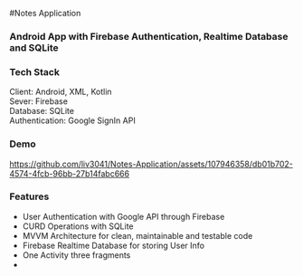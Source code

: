 #Notes Application
### Android App with Firebase Authentication, Realtime Database and SQLite

### Tech Stack

Client: Android, XML, Kotlin <br />
Sever: Firebase <br />
Database: SQLite<br />
Authentication: Google SignIn API<br />

### Demo


https://github.com/liv3041/Notes-Application/assets/107946358/db01b702-4574-4fcb-96bb-27b14fabc666



### Features
- User Authentication with Google API through Firebase
- CURD Operations with SQLite
- MVVM Architecture for clean, maintainable and testable code
- Firebase Realtime Database for storing User Info
- One Activity three fragments
- 

  
  
